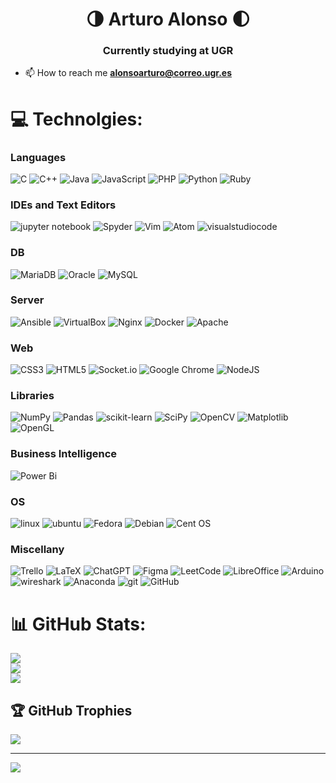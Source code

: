 <h1 align="center">🌗 Arturo Alonso 🌓</h1>
<h3 align="center">Currently studying at UGR</h3>

- 📫 How to reach me **alonsoarturo@correo.ugr.es**

# 💻 Technolgies:
### Languages <br>
![C](https://img.shields.io/badge/c-%2300599C.svg?style=for-the-badge&logo=c&logoColor=white) ![C++](https://img.shields.io/badge/c++-%2300599C.svg?style=for-the-badge&logo=c%2B%2B&logoColor=white) ![Java](https://img.shields.io/badge/java-%23ED8B00.svg?style=for-the-badge&logo=openjdk&logoColor=white) ![JavaScript](https://img.shields.io/badge/javascript-%23323330.svg?style=for-the-badge&logo=javascript&logoColor=%23F7DF1E) ![PHP](https://img.shields.io/badge/php-%23777BB4.svg?style=for-the-badge&logo=php&logoColor=white) ![Python](https://img.shields.io/badge/python-3670A0?style=for-the-badge&logo=python&logoColor=ffdd54) ![Ruby](https://img.shields.io/badge/ruby-%23CC342D.svg?style=for-the-badge&logo=ruby&logoColor=white)

### IDEs and Text Editors <br>

![jupyter notebook](https://img.shields.io/badge/jupyter%20notebook-%231A1918.svg?style=for-the-badge&logo=jupyter&logoColor=red) ![Spyder](https://img.shields.io/badge/Spyder-838485?style=for-the-badge&logo=spyder%20ide&logoColor=maroon) ![Vim](https://img.shields.io/badge/VIM-%2311AB00.svg?style=for-the-badge&logo=vim&logoColor=white) ![Atom](https://img.shields.io/badge/Atom-%2366595C.svg?style=for-the-badge&logo=atom&logoColor=white) ![visualstudiocode](https://img.shields.io/badge/vscode-%2300599C.svg?style=for-the-badge&logo=visualstudiocode&logoColor=white)

### DB <br>

![MariaDB](https://img.shields.io/badge/MariaDB-003545?style=for-the-badge&logo=mariadb&logoColor=white) ![Oracle](https://img.shields.io/badge/Oracle-F80000?style=for-the-badge&logo=oracle&logoColor=white) ![MySQL](https://img.shields.io/badge/mysql-%2300f.svg?style=for-the-badge&logo=mysql&logoColor=white)

### Server <br>

![Ansible](https://img.shields.io/badge/ansible-%231A1918.svg?style=for-the-badge&logo=ansible&logoColor=white) ![VirtualBox](https://img.shields.io/badge/VirtualBox-%23026AA7.svg?style=for-the-badge&logo=VirtualBox&logoColor=white) ![Nginx](https://img.shields.io/badge/nginx-%23009639.svg?style=for-the-badge&logo=nginx&logoColor=white) ![Docker](https://img.shields.io/badge/docker-%230db7ed.svg?style=for-the-badge&logo=docker&logoColor=white) ![Apache](https://img.shields.io/badge/apache-%23D42029.svg?style=for-the-badge&logo=apache&logoColor=white)

### Web <br>

![CSS3](https://img.shields.io/badge/css3-%231572B6.svg?style=for-the-badge&logo=css3&logoColor=white) ![HTML5](https://img.shields.io/badge/html5-%23E34F26.svg?style=for-the-badge&logo=html5&logoColor=white) ![Socket.io](https://img.shields.io/badge/Socket.io-black?style=for-the-badge&logo=socket.io&badgeColor=010101) ![Google Chrome](https://img.shields.io/badge/Google%20Chrome-4285F4?style=for-the-badge&logo=GoogleChrome&logoColor=white) ![NodeJS](https://img.shields.io/badge/node.js-6DA55F?style=for-the-badge&logo=node.js&logoColor=white) 

### Libraries <br>

![NumPy](https://img.shields.io/badge/numpy-%23013243.svg?style=for-the-badge&logo=numpy&logoColor=white) ![Pandas](https://img.shields.io/badge/pandas-%23150458.svg?style=for-the-badge&logo=pandas&logoColor=white) ![scikit-learn](https://img.shields.io/badge/scikit--learn-%23F7931E.svg?style=for-the-badge&logo=scikit-learn&logoColor=white) ![SciPy](https://img.shields.io/badge/SciPy-%230C55A5.svg?style=for-the-badge&logo=scipy&logoColor=%white) ![OpenCV](https://img.shields.io/badge/opencv-%23white.svg?style=for-the-badge&logo=opencv&logoColor=white)  ![Matplotlib](https://img.shields.io/badge/Matplotlib-%23ffffff.svg?style=for-the-badge&logo=Matplotlib&logoColor=black) ![OpenGL](https://img.shields.io/badge/OpenGL-%23FFFFFF.svg?style=for-the-badge&logo=opengl)

### Business Intelligence <br>

![Power Bi](https://img.shields.io/badge/power_bi-F2C811?style=for-the-badge&logo=powerbi&logoColor=black)

### OS <br>

![linux](https://img.shields.io/badge/linux-%231A1918.svg?style=for-the-badge&logo=linux&logoColor=white) ![ubuntu](https://img.shields.io/badge/ubuntu-%23E34F26.svg?style=for-the-badge&logo=ubuntu&logoColor=white) ![Fedora](https://img.shields.io/badge/Fedora-294172?style=for-the-badge&logo=fedora&logoColor=white) ![Debian](https://img.shields.io/badge/Debian-D70A53?style=for-the-badge&logo=debian&logoColor=white) ![Cent OS](https://img.shields.io/badge/cent%20os-002260?style=for-the-badge&logo=centos&logoColor=F0F0F0)

### Miscellany <br>

![Trello](https://img.shields.io/badge/Trello-%23026AA7.svg?style=for-the-badge&logo=Trello&logoColor=white) ![LaTeX](https://img.shields.io/badge/latex-%23008080.svg?style=for-the-badge&logo=latex&logoColor=white) ![ChatGPT](https://img.shields.io/badge/chatGPT-74aa9c?style=for-the-badge&logo=openai&logoColor=white) ![Figma](https://img.shields.io/badge/figma-%23F24E1E.svg?style=for-the-badge&logo=figma&logoColor=white) ![LeetCode](https://img.shields.io/badge/LeetCode-000000?style=for-the-badge&logo=LeetCode&logoColor=#d16c06) ![LibreOffice](https://img.shields.io/badge/LibreOffice-%2318A303?style=for-the-badge&logo=LibreOffice&logoColor=white) ![Arduino](https://img.shields.io/badge/-Arduino-00979D?style=for-the-badge&logo=Arduino&logoColor=white) ![wireshark](https://img.shields.io/badge/wireshark-%230C55A5.svg?style=for-the-badge&logo=wireshark&logoColor=white) ![Anaconda](https://img.shields.io/badge/Anaconda-%2344A833.svg?style=for-the-badge&logo=anaconda&logoColor=white) ![git](https://img.shields.io/badge/git-%23E34F26.svg?style=for-the-badge&logo=git&logoColor=white) ![GitHub](https://img.shields.io/badge/github-%23121011.svg?style=for-the-badge&logo=github&logoColor=white)

# 📊 GitHub Stats:
![](https://github-readme-stats.vercel.app/api?username=ArturoAcf&theme=dark&hide_border=false&include_all_commits=false&count_private=false)<br/>
![](https://github-readme-streak-stats.herokuapp.com/?user=ArturoAcf&theme=dark&hide_border=false)<br/>
![](https://github-readme-stats.vercel.app/api/top-langs/?username=ArturoAcf&theme=dark&hide_border=false&include_all_commits=false&count_private=false&layout=compact)

## 🏆 GitHub Trophies
![](https://github-profile-trophy.vercel.app/?username=ArturoAcf&theme=algolia&no-frame=false&no-bg=true&margin-w=4)

---
[![](https://visitcount.itsvg.in/api?id=ArturoAcf&icon=0&color=0)](https://visitcount.itsvg.in)

<!-- Proudly created with GPRM ( https://gprm.itsvg.in ) -->
